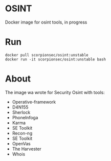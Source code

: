 # OSINT 
Docker image for osint tools, in progress

# Run
```docker
docker pull scorpionsec/osint:unstable
docker run -it scorpionsec/osint:unstable bash
```

# About
The image wa wrote for Security Osint with tools:
  -  Operative-framework
  -  D4N155
  -  Sherlock
  -  PhoneInfoga
  -  Karma
  -  SE Toolkit 
  -  Recon-ng
  -  SE Toolkit 
  -  OpenVas
  -  The Harvester
  -  Whois

